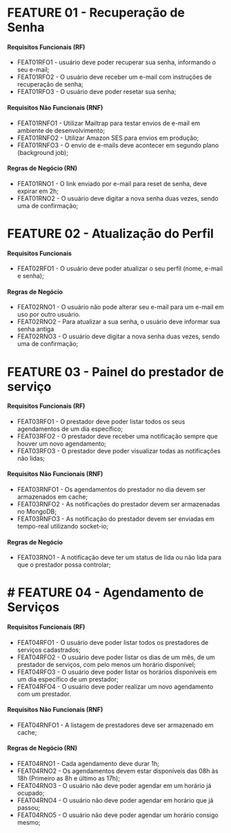 # FEATURE 01 - Recuperação de Senha

#### Requisitos Funcionais (RF)

- FEAT01RFO1 - usuário deve poder recuperar sua senha, informando o seu e-mail;
- FEAT01RFO2 - O usuário deve receber um e-mail com instruções de recuperação de senha;
- FEAT01RFO3 - O usuário deve poder resetar sua senha;

#### Requisitos Não Funcionais (RNF)

- FEAT01RNFO1 - Utilizar Mailtrap para testar envios de e-mail em ambiente de desenvolvimento;
- FEAT01RNFO2 - Utilizar Amazon SES para envios em produção;
- FEAT01RNFO3 - O envio de e-mails deve acontecer em segundo plano (background job);

#### Regras de Negócio (RN)

- FEAT01RNO1 - O link enviado por e-mail para reset de senha, deve expirar em 2h;
- FEAT01RNO2 - O usuário deve digitar a nova senha duas vezes, sendo uma de confirmação;


# FEATURE 02 - Atualização do Perfil

#### Requisitos Funcionais

- FEAT02RFO1 - O usuário deve poder atualizar o seu perfil (nome, e-mail e senha);

#### Regras de Negócio

- FEAT02RNO1 - O usuário não pode alterar seu e-mail para um e-mail em uso por outro usuário.
- FEAT02RNO2 - Para atualizar a sua senha, o usuário deve informar sua senha antiga
- FEAT02RNO3 - O usuário deve digitar a nova senha duas vezes, sendo uma de confirmação;

# FEATURE 03 - Painel do prestador de serviço

#### Requisitos Funcionais (RF)

- FEAT03RFO1 - O prestador deve poder listar todos os seus agendamentos de um dia específico;
- FEAT03RFO2 - O prestador deve receber uma notificação sempre que houver um novo agendamento;
- FEAT03RFO3 - O prestador deve poder visualizar todas as notificações não lidas;

#### Requisitos Não Funcionais (RNF)

- FEAT03RNFO1 - Os agendamentos do prestador no dia devem ser armazenados em cache;
- FEAT03RNFO2 - As notificações do prestador devem ser armazenadas no MongoDB;
- FEAT03RNFO3 - As notificação do prestador devem ser enviadas em tempo-real utilizando socket-io;

#### Regras de Negócio 

- FEAT03RNO1 - A notificação deve ter um status de lida ou não lida para que o prestador possa controlar;

# # FEATURE 04 - Agendamento de Serviços

#### Requisitos Funcionais (RF)

- FEAT04RFO1 - O usuário deve poder listar todos os prestadores de serviços cadastrados;
- FEAT04RFO2 - O usuário deve poder listar os dias de um mês, de um prestador de serviços, com pelo menos um horário disponível;
- FEAT04RFO3 - O usuário deve poder listar os horários disponíveis em um dia específico de um prestador;
- FEAT04RFO4 - O usuário deve poder realizar um novo agendamento com um prestador.

#### Requisitos Não Funcionais (RNF)

- FEAT04RNFO1 - A listagem de prestadores deve ser armazenado em cache;

#### Regras de Negócio (RN)

- FEAT04RNO1 - Cada agendamento deve durar 1h;
- FEAT04RNO2 - Os agendamentos devem estar disponíveis das 08h às 18h (Primeiro as 8h e último as 17h);
- FEAT04RNO3 - O usuário não deve poder agendar em um horário já ocupado;
- FEAT04RNO4 - O usuário não deve poder agendar em horário que já passou;
- FEAT04RNO5 - O usuário não deve poder agendar um horário consigo mesmo;

